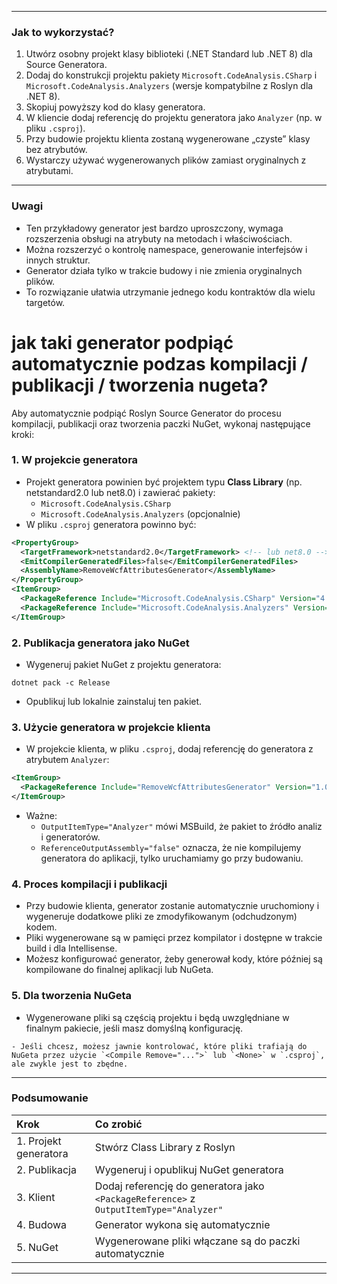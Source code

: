 ***

### Jak to wykorzystać?

1. Utwórz osobny projekt klasy biblioteki (.NET Standard lub .NET 8) dla Source Generatora.
2. Dodaj do konstrukcji projektu pakiety `Microsoft.CodeAnalysis.CSharp` i `Microsoft.CodeAnalysis.Analyzers` (wersje kompatybilne z Roslyn dla .NET 8).
3. Skopiuj powyższy kod do klasy generatora.
4. W kliencie dodaj referencję do projektu generatora jako `Analyzer` (np. w pliku `.csproj`).
5. Przy budowie projektu klienta zostaną wygenerowane „czyste” klasy bez atrybutów.
6. Wystarczy używać wygenerowanych plików zamiast oryginalnych z atrybutami.

***

### Uwagi

- Ten przykładowy generator jest bardzo uproszczony, wymaga rozszerzenia obsługi na atrybuty na metodach i właściwościach.
- Można rozszerzyć o kontrolę namespace, generowanie interfejsów i innych struktur.
- Generator działa tylko w trakcie budowy i nie zmienia oryginalnych plików.
- To rozwiązanie ułatwia utrzymanie jednego kodu kontraktów dla wielu targetów.


# jak taki generator podpiąć automatycznie podzas kompilacji / publikacji / tworzenia nugeta?

Aby automatycznie podpiąć Roslyn Source Generator do procesu kompilacji, publikacji oraz tworzenia paczki NuGet, wykonaj następujące kroki:

### 1. W projekcie generatora

- Projekt generatora powinien być projektem typu **Class Library** (np. netstandard2.0 lub net8.0) i zawierać pakiety:
    - `Microsoft.CodeAnalysis.CSharp`
    - `Microsoft.CodeAnalysis.Analyzers` (opcjonalnie)
- W pliku `.csproj` generatora powinno być:

```xml
<PropertyGroup>
  <TargetFramework>netstandard2.0</TargetFramework> <!-- lub net8.0 -->
  <EmitCompilerGeneratedFiles>false</EmitCompilerGeneratedFiles>
  <AssemblyName>RemoveWcfAttributesGenerator</AssemblyName>
</PropertyGroup>
<ItemGroup>
  <PackageReference Include="Microsoft.CodeAnalysis.CSharp" Version="4.7.0" PrivateAssets="all"/>
  <PackageReference Include="Microsoft.CodeAnalysis.Analyzers" Version="3.3.3" PrivateAssets="all"/>
</ItemGroup>
```


### 2. Publikacja generatora jako NuGet

- Wygeneruj pakiet NuGet z projektu generatora:

```
dotnet pack -c Release
```

- Opublikuj lub lokalnie zainstaluj ten pakiet.


### 3. Użycie generatora w projekcie klienta

- W projekcie klienta, w pliku `.csproj`, dodaj referencję do generatora z atrybutem `Analyzer`:

```xml
<ItemGroup>
  <PackageReference Include="RemoveWcfAttributesGenerator" Version="1.0.0" OutputItemType="Analyzer" ReferenceOutputAssembly="false" />
</ItemGroup>
```

- Ważne:
    - `OutputItemType="Analyzer"` mówi MSBuild, że pakiet to źródło analiz i generatorów.
    - `ReferenceOutputAssembly="false"` oznacza, że nie kompilujemy generatora do aplikacji, tylko uruchamiamy go przy budowaniu.


### 4. Proces kompilacji i publikacji

- Przy budowie klienta, generator zostanie automatycznie uruchomiony i wygeneruje dodatkowe pliki ze zmodyfikowanym (odchudzonym) kodem.
- Pliki wygenerowane są w pamięci przez kompilator i dostępne w trakcie build i dla Intellisense.
- Możesz konfigurować generator, żeby generował kody, które później są kompilowane do finalnej aplikacji lub NuGeta.


### 5. Dla tworzenia NuGeta

- Wygenerowane pliki są częścią projektu i będą uwzględniane w finalnym pakiecie, jeśli masz domyślną konfigurację.

```
- Jeśli chcesz, możesz jawnie kontrolować, które pliki trafiają do NuGeta przez użycie `<Compile Remove="...">` lub `<None>` w `.csproj`, ale zwykle jest to zbędne.
```


***

### Podsumowanie

| Krok | Co zrobić |
| :-- | :-- |
| 1. Projekt generatora | Stwórz Class Library z Roslyn |
| 2. Publikacja | Wygeneruj i opublikuj NuGet generatora |
| 3. Klient | Dodaj referencję do generatora jako `<PackageReference>` z `OutputItemType="Analyzer"` |
| 4. Budowa | Generator wykona się automatycznie |
| 5. NuGet | Wygenerowane pliki włączane są do paczki automatycznie |


***


